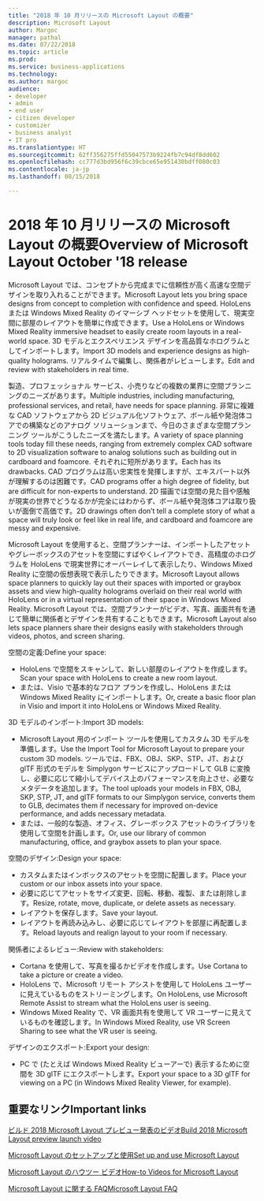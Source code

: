 ```yaml
---
title: "2018 年 10 月リリースの Microsoft Layout の概要"
description: Microsoft Layout
author: Margoc
manager: pathal
ms.date: 07/22/2018
ms.topic: article
ms.prod: 
ms.service: business-applications
ms.technology: 
ms.author: margoc
audience:
- developer
- admin
- end user
- citizen developer
- customizer
- business analyst
- IT pro
ms.translationtype: HT
ms.sourcegitcommit: 62ff356275ffd55047573b9224fb7c94df8dd602
ms.openlocfilehash: cc777d3bd956f6c39cbce65e951430bdff080c03
ms.contentlocale: ja-jp
ms.lasthandoff: 08/15/2018

---
```


# <a name="overview-of-microsoft-layout-october-18-release"></a><span data-ttu-id="5c271-103">2018 年 10 月リリースの Microsoft Layout の概要</span><span class="sxs-lookup"><span data-stu-id="5c271-103">Overview of Microsoft Layout October '18 release</span></span>



<span data-ttu-id="5c271-104">Microsoft Layout では、コンセプトから完成までに信頼性が高く高速な空間デザインを取り入れることができます。</span><span class="sxs-lookup"><span data-stu-id="5c271-104">Microsoft Layout lets you bring space designs from concept to completion with confidence and speed.</span></span> <span data-ttu-id="5c271-105">HoloLens または Windows Mixed Reality のイマーシブ ヘッドセットを使用して、現実空間に部屋のレイアウトを簡単に作成できます。</span><span class="sxs-lookup"><span data-stu-id="5c271-105">Use a HoloLens or Windows Mixed Reality immersive headset to easily create room layouts in a real-world space.</span></span> <span data-ttu-id="5c271-106">3D モデルとエクスペリエンス デザインを高品質なホログラムとしてインポートします。</span><span class="sxs-lookup"><span data-stu-id="5c271-106">Import 3D models and experience designs as high-quality holograms.</span></span> <span data-ttu-id="5c271-107">リアルタイムで編集し、関係者がレビューします。</span><span class="sxs-lookup"><span data-stu-id="5c271-107">Edit and review with stakeholders in real time.</span></span>  

<span data-ttu-id="5c271-108">製造、プロフェッショナル サービス、小売りなどの複数の業界に空間プランニングのニーズがあります。</span><span class="sxs-lookup"><span data-stu-id="5c271-108">Multiple industries, including manufacturing, professional services, and retail, have needs for space planning.</span></span> <span data-ttu-id="5c271-109">非常に複雑な CAD ソフトウェアから 2D ビジュアル化ソフトウェア、ボール紙や発泡体コアでの構築などのアナログ ソリューションまで、今日のさまざまな空間プランニング ツールがこうしたニーズを満たします。</span><span class="sxs-lookup"><span data-stu-id="5c271-109">A variety of space planning tools today fill these needs, ranging from extremely complex CAD software to 2D visualization software to analog solutions such as building out in cardboard and foamcore.</span></span> <span data-ttu-id="5c271-110">それぞれに短所があります。</span><span class="sxs-lookup"><span data-stu-id="5c271-110">Each has its drawbacks.</span></span> <span data-ttu-id="5c271-111">CAD プログラムは高い忠実性を発揮しますが、エキスパート以外が理解するのは困難です。</span><span class="sxs-lookup"><span data-stu-id="5c271-111">CAD programs offer a high degree of fidelity, but are difficult for non-experts to understand.</span></span> <span data-ttu-id="5c271-112">2D 描画では空間の見た目や感触が現実の世界でどうなるかが完全にはわからず、ボール紙や発泡体コアは取り扱いが面倒で高価です。</span><span class="sxs-lookup"><span data-stu-id="5c271-112">2D drawings often don’t tell a complete story of what a space will truly look or feel like in real life, and cardboard and foamcore are messy and expensive.</span></span> 

<span data-ttu-id="5c271-113">Microsoft Layout を使用すると、空間プランナーは、インポートしたアセットやグレーボックスのアセットを空間にすばやくレイアウトでき、高精度のホログラムを HoloLens で現実世界にオーバーレイして表示したり、Windows Mixed Reality に空間の仮想表現で表示したりできます。</span><span class="sxs-lookup"><span data-stu-id="5c271-113">Microsoft Layout allows space planners to quickly lay out their spaces with imported or graybox assets and view high-quality holograms overlaid on their real world with HoloLens or in a virtual representation of their space in Windows Mixed Reality.</span></span> <span data-ttu-id="5c271-114">Microsoft Layout では、空間プランナーがビデオ、写真、画面共有を通じて簡単に関係者とデザインを共有することもできます。</span><span class="sxs-lookup"><span data-stu-id="5c271-114">Microsoft Layout also lets space planners share their designs easily with stakeholders through videos, photos, and screen sharing.</span></span> 

<span data-ttu-id="5c271-115">空間の定義:</span><span class="sxs-lookup"><span data-stu-id="5c271-115">Define your space:</span></span>

-   <span data-ttu-id="5c271-116">HoloLens で空間をスキャンして、新しい部屋のレイアウトを作成します。</span><span class="sxs-lookup"><span data-stu-id="5c271-116">Scan your space with HoloLens to create a new room layout.</span></span>
-   <span data-ttu-id="5c271-117">または、Visio で基本的なフロア プランを作成し、HoloLens または Windows Mixed Reality にインポートします。</span><span class="sxs-lookup"><span data-stu-id="5c271-117">Or, create a basic floor plan in Visio and import it into HoloLens or Windows Mixed Reality.</span></span>

<span data-ttu-id="5c271-118">3D モデルのインポート:</span><span class="sxs-lookup"><span data-stu-id="5c271-118">Import 3D models:</span></span>

- <span data-ttu-id="5c271-119">Microsoft Layout 用のインポート ツールを使用してカスタム 3D モデルを準備します。</span><span class="sxs-lookup"><span data-stu-id="5c271-119">Use the Import Tool for Microsoft Layout to prepare your custom 3D models.</span></span> <span data-ttu-id="5c271-120">ツールでは、FBX、OBJ、SKP、STP、JT、および glTF 形式のモデルを Simplygon サービスにアップロードして GLB に変換し、必要に応じて縮小してデバイス上のパフォーマンスを向上させ、必要なメタデータを追加します。</span><span class="sxs-lookup"><span data-stu-id="5c271-120">The tool uploads your models in FBX, OBJ, SKP, STP, JT, and glTF formats to our Simplygon service, converts them to GLB, decimates them if necessary for improved on-device performance, and adds necessary metadata.</span></span> 
- <span data-ttu-id="5c271-121">または、一般的な製造、オフィス、グレーボックス アセットのライブラリを使用して空間を計画します。</span><span class="sxs-lookup"><span data-stu-id="5c271-121">Or, use our library of common manufacturing, office, and graybox assets to plan your space.</span></span> 

<span data-ttu-id="5c271-122">空間のデザイン:</span><span class="sxs-lookup"><span data-stu-id="5c271-122">Design your space:</span></span>

- <span data-ttu-id="5c271-123">カスタムまたはインボックスのアセットを空間に配置します。</span><span class="sxs-lookup"><span data-stu-id="5c271-123">Place your custom or our inbox assets into your space.</span></span>
- <span data-ttu-id="5c271-124">必要に応じてアセットをサイズ変更、回転、移動、複製、または削除します。</span><span class="sxs-lookup"><span data-stu-id="5c271-124">Resize, rotate, move, duplicate, or delete assets as necessary.</span></span> 
- <span data-ttu-id="5c271-125">レイアウトを保存します。</span><span class="sxs-lookup"><span data-stu-id="5c271-125">Save your layout.</span></span> 
- <span data-ttu-id="5c271-126">レイアウトを再読み込みし、必要に応じてレイアウトを部屋に再配置します。</span><span class="sxs-lookup"><span data-stu-id="5c271-126">Reload layouts and realign layout to your room if necessary.</span></span> 

<span data-ttu-id="5c271-127">関係者によるレビュー:</span><span class="sxs-lookup"><span data-stu-id="5c271-127">Review with stakeholders:</span></span>

-   <span data-ttu-id="5c271-128">Cortana を使用して、写真を撮るかビデオを作成します。</span><span class="sxs-lookup"><span data-stu-id="5c271-128">Use Cortana to take a picture or create a video.</span></span>
-   <span data-ttu-id="5c271-129">HoloLens で、Microsoft リモート アシストを使用して HoloLens ユーザーに見えているものをストリーミングします。</span><span class="sxs-lookup"><span data-stu-id="5c271-129">On HoloLens, use Microsoft Remote Assist to stream what the HoloLens user is seeing.</span></span>
-   <span data-ttu-id="5c271-130">Windows Mixed Reality で、VR 画面共有を使用して VR ユーザーに見えているものを確認します。</span><span class="sxs-lookup"><span data-stu-id="5c271-130">In Windows Mixed Reality, use VR Screen Sharing to see what the VR user is seeing.</span></span>

<span data-ttu-id="5c271-131">デザインのエクスポート:</span><span class="sxs-lookup"><span data-stu-id="5c271-131">Export your design:</span></span>

-   <span data-ttu-id="5c271-132">PC で (たとえば Windows Mixed Reality ビューアーで) 表示するために空間を 3D glTF にエクスポートします。</span><span class="sxs-lookup"><span data-stu-id="5c271-132">Export your space to a 3D glTF for viewing on a PC (in Windows Mixed Reality Viewer, for example).</span></span> 

## <a name="important-links"></a><span data-ttu-id="5c271-133">重要なリンク</span><span class="sxs-lookup"><span data-stu-id="5c271-133">Important links</span></span>

[<span data-ttu-id="5c271-134">ビルド 2018 Microsoft Layout プレビュー発表のビデオ</span><span class="sxs-lookup"><span data-stu-id="5c271-134">Build 2018 Microsoft Layout preview launch video</span></span>](https://www.youtube.com/watch?time_continue=2&v=rK7l6Gq16WA)

[<span data-ttu-id="5c271-135">Microsoft Layout のセットアップと使用</span><span class="sxs-lookup"><span data-stu-id="5c271-135">Set up and use Microsoft Layout</span></span>](https://support.microsoft.com/help/4294437/windows-10-set-up-and-use-microsoft-layout)

[<span data-ttu-id="5c271-136">Microsoft Layout のハウツー ビデオ</span><span class="sxs-lookup"><span data-stu-id="5c271-136">How-to Videos for Microsoft Layout</span></span>](https://support.microsoft.com/help/4295658)

[<span data-ttu-id="5c271-137">Microsoft Layout に関する FAQ</span><span class="sxs-lookup"><span data-stu-id="5c271-137">Microsoft Layout FAQ</span></span>](https://support.microsoft.com/help/4294427)


